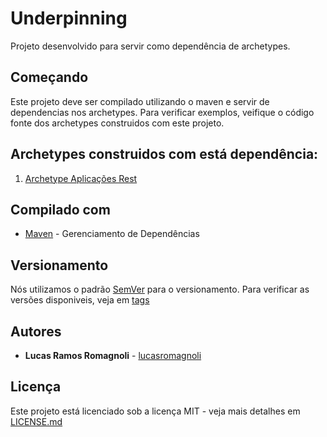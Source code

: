 # Underpinning

Projeto desenvolvido para servir como dependência de archetypes.

## Começando

Este projeto deve ser compilado utilizando o maven e servir de dependencias nos archetypes. Para verificar exemplos, veifique o código fonte dos archetypes construidos com este projeto.

## Archetypes construidos com está dependência:

1. [Archetype Aplicações Rest](https://github.com/lucasromagnoli/flatland)

## Compilado com

* [Maven](https://maven.apache.org/) - Gerenciamento de Dependências

## Versionamento

Nós utilizamos o padrão [SemVer](http://semver.org/) para o versionamento. Para verificar as versões disponiveis, veja em [tags](https://github.com/lucasromagnoli/flatland/tags)

## Autores

* **Lucas Ramos Romagnoli** - [lucasromagnoli](https://github.com/lucasromagnoli)

## Licença

Este projeto está licenciado sob a licença MIT - veja mais detalhes em [LICENSE.md](https://github.com/lucasromagnoli/underpinning/blob/master/LICENSE)
